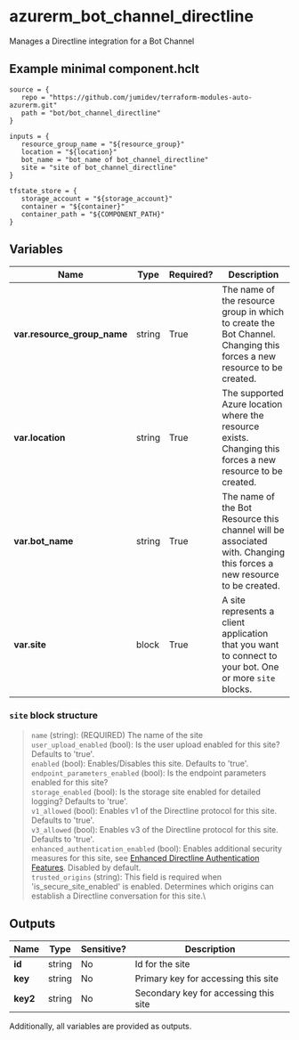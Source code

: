 # azurerm_bot_channel_directline

Manages a Directline integration for a Bot Channel

## Example minimal component.hclt

```hcl
source = {
   repo = "https://github.com/jumidev/terraform-modules-auto-azurerm.git" 
   path = "bot/bot_channel_directline" 
}

inputs = {
   resource_group_name = "${resource_group}" 
   location = "${location}" 
   bot_name = "bot_name of bot_channel_directline" 
   site = "site of bot_channel_directline" 
}

tfstate_store = {
   storage_account = "${storage_account}" 
   container = "${container}" 
   container_path = "${COMPONENT_PATH}" 
}

```

## Variables

| Name | Type | Required? |  Description |
| ---- | ---- | --------- |  ----------- |
| **var.resource_group_name** | string | True | The name of the resource group in which to create the Bot Channel. Changing this forces a new resource to be created. | 
| **var.location** | string | True | The supported Azure location where the resource exists. Changing this forces a new resource to be created. | 
| **var.bot_name** | string | True | The name of the Bot Resource this channel will be associated with. Changing this forces a new resource to be created. | 
| **var.site** | block | True | A site represents a client application that you want to connect to your bot. One or more `site` blocks. | 

### `site` block structure

> `name` (string): (REQUIRED) The name of the site\
> `user_upload_enabled` (bool): Is the user upload enabled for this site? Defaults to 'true'.\
> `enabled` (bool): Enables/Disables this site. Defaults to 'true'.\
> `endpoint_parameters_enabled` (bool): Is the endpoint parameters enabled for this site?\
> `storage_enabled` (bool): Is the storage site enabled for detailed logging? Defaults to 'true'.\
> `v1_allowed` (bool): Enables v1 of the Directline protocol for this site. Defaults to 'true'.\
> `v3_allowed` (bool): Enables v3 of the Directline protocol for this site. Defaults to 'true'.\
> `enhanced_authentication_enabled` (bool): Enables additional security measures for this site, see [Enhanced Directline Authentication Features](https://blog.botframework.com/2018/09/25/enhanced-direct-line-authentication-features). Disabled by default.\
> `trusted_origins` (string): This field is required when 'is_secure_site_enabled' is enabled. Determines which origins can establish a Directline conversation for this site.\



## Outputs

| Name | Type | Sensitive? | Description |
| ---- | ---- | --------- | --------- |
| **id** | string | No  | Id for the site | 
| **key** | string | No  | Primary key for accessing this site | 
| **key2** | string | No  | Secondary key for accessing this site | 

Additionally, all variables are provided as outputs.

